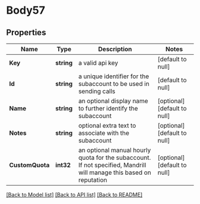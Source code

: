 # Body57

## Properties
Name | Type | Description | Notes
------------ | ------------- | ------------- | -------------
**Key** | **string** | a valid api key | [default to null]
**Id** | **string** | a unique identifier for the subaccount to be used in sending calls | [default to null]
**Name** | **string** | an optional display name to further identify the subaccount | [optional] [default to null]
**Notes** | **string** | optional extra text to associate with the subaccount | [optional] [default to null]
**CustomQuota** | **int32** | an optional manual hourly quota for the subaccount. If not specified, Mandrill will manage this based on reputation | [optional] [default to null]

[[Back to Model list]](../README.md#documentation-for-models) [[Back to API list]](../README.md#documentation-for-api-endpoints) [[Back to README]](../README.md)


